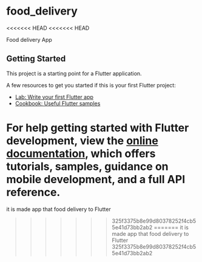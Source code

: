 # food_delivery
<<<<<<< HEAD
<<<<<<< HEAD

Food delivery App

## Getting Started

This project is a starting point for a Flutter application.

A few resources to get you started if this is your first Flutter project:

- [Lab: Write your first Flutter app](https://docs.flutter.dev/get-started/codelab)
- [Cookbook: Useful Flutter samples](https://docs.flutter.dev/cookbook)

For help getting started with Flutter development, view the
[online documentation](https://docs.flutter.dev/), which offers tutorials,
samples, guidance on mobile development, and a full API reference.
=======
it is made app that food delivery to Flutter
>>>>>>> 325f3375b8e99d80378252f4cb55e41d73bb2ab2
=======
it is made app that food delivery to Flutter
>>>>>>> 325f3375b8e99d80378252f4cb55e41d73bb2ab2

